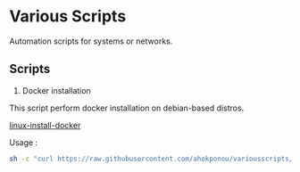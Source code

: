 # Various Scripts

Automation scripts for systems or networks.

## Scripts

1. Docker installation

This script perform docker installation on debian-based distros.

[linux-install-docker](./linux-install-docker.bk)

Usage : 

```sh
sh -c "curl https://raw.githubusercontent.com/ahokponou/variousscripts/main/linux-install-docker | bash"
```
